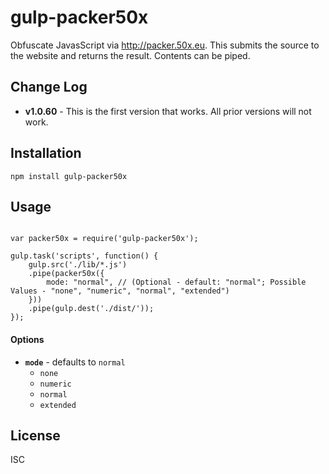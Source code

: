 # gulp-packer50x

Obfuscate JavasScript via http://packer.50x.eu. This submits the source to the website and returns the result. Contents can be piped.

## Change Log
* **v1.0.60** - This is the first version that works. All prior versions will not work.

## Installation
    npm install gulp-packer50x

## Usage
<pre><code>
var packer50x = require('gulp-packer50x');

gulp.task('scripts', function() {
    gulp.src('./lib/*.js')
    .pipe(packer50x({
        mode: "normal", // (Optional - default: "normal"; Possible Values - "none", "numeric", "normal", "extended")
    }))
    .pipe(gulp.dest('./dist/'));
});
</code></pre>

#### Options

* **`mode`** - defaults to `normal`
  * `none`
  * `numeric`
  * `normal`
  * `extended`

## License

ISC
